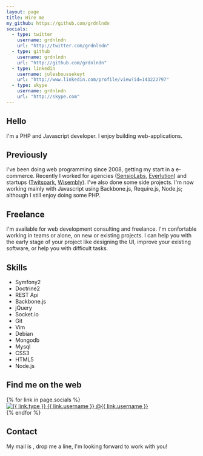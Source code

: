 ```yaml
---
layout: page
title: Hire me
my_github: https://github.com/grdnlndn
socials:
  - type: twitter
    username: grdnlndn
    url: "http://twitter.com/grdnlndn"
  - type: github
    username: grdnlndn
    url: "http://github.com/grdnlndn"
  - type: linkedin
    username: julesboussekeyt
    url: "http://www.linkedin.com/profile/view?id=143222797"
  - type: skype
    username: grdnlndn
    url: "http://skype.com"
---
```


## Hello

I'm a PHP and Javascript developer. I enjoy building web-applications.

## Previously

I've been doing web programming since 2008, getting my start in a e-commerce. Recently I worked for 
agencies ([SensioLabs](http://sensiolabs.com), [Everlution](http://everlution.com)) and startups ([Twitspark](http://www.twitspark.com), [Wisembly](http://votrequestion.com)). I've also done some 
side projects. I'm now working mainly with Javascript using Backbone.js, Require.js, Node.js; although 
I still enjoy doing some PHP.


## Freelance

I'm available for web development consulting and freelance. I'm confortable working in teams or alone,
on new or existing projects. I can help you with the early stage of your project like designing the UI, 
improve your existing software, or help you with difficult tasks.


## Skills

<ul class="tag-list">
    <li><a>Symfony2</a></li>
    <li><a>Doctrine2</a></li>
    <li><a>REST Api</a></li>
    <li><a>Backbone.js</a></li>
    <li><a>jQuery</a></li>
    <li><a>Socket.io</a></li>
    <li><a>Git</a></li>
    <li><a>Vim</a></li>
    <li><a>Debian</a></li>
    <li><a>Mongodb</a></li>
    <li><a>Mysql</a></li>
    <li><a>CSS3</a></li>
    <li><a>HTML5</a></li>
    <li><a>Node.js</a></li>
</ul>


## Find me on the web

<div class="icons">
{% for link in page.socials %}
<div class="icon">
    <a href="{{ link.url }}" target="_blank">
        <img src="/assets/images/{{ link.type }}-icon.png" alt="{{ link.type }} {{ link.username }}">
        <span>@{{ link.username }}</span>
    </a>
</div>
{% endfor %}
</div>

## Contact

My mail is <a id="eliam"></a>, drop me a line, I'm looking forward to work with you!



<script>
  var el = document.getElementById('eliam')
  var m = ['jules', 'boussekeyt'].join('.') + '@' + ['gmail', 'com'].join('.')

  el.innerHTML = m
  el.href = 'otliam'.split('').reverse().join('') + ':' + m
</script>
